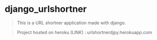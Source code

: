 # django_urlshortner

> This is a URL shortner application made with django.

> Project hosted on heroku (LINK) : urlshortnerdjpy.herokuapp.com
